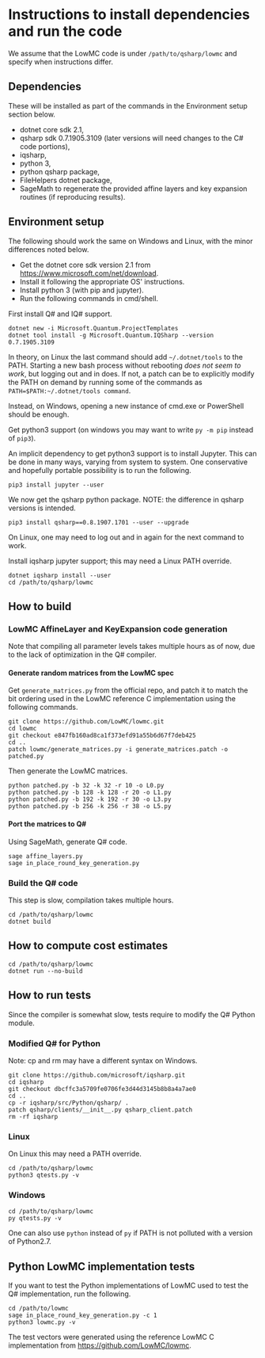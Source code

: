 # Instructions to install dependencies and run the code

We assume that the LowMC code is under `/path/to/qsharp/lowmc` and specify when instructions differ.

## Dependencies

These will be installed as part of the commands in the Environment setup section below.
- dotnet core sdk 2.1,
- qsharp sdk 0.7.1905.3109 (later versions will need changes to the C# code portions),
- iqsharp,
- python 3,
- python qsharp package,
- FileHelpers dotnet package,
- SageMath to regenerate the provided affine layers and key expansion routines (if reproducing results).

## Environment setup

The following should work the same on Windows and Linux, with the minor differences noted below.

- Get the dotnet core sdk version 2.1 from https://www.microsoft.com/net/download.
- Install it following the appropriate OS' instructions.
- Install python 3 (with pip and jupyter).
- Run the following commands in cmd/shell.

First install Q# and IQ# support.

```
dotnet new -i Microsoft.Quantum.ProjectTemplates
dotnet tool install -g Microsoft.Quantum.IQSharp --version 0.7.1905.3109
```

In theory, on Linux the last command should add `~/.dotnet/tools` to the PATH. Starting a new bash process without rebooting *does not seem to work*, but logging out and in does.
If not, a patch can be to explicitly modify the PATH on demand by running some of the commands as `PATH=$PATH:~/.dotnet/tools command`.

Instead, on Windows, opening a new instance of cmd.exe or PowerShell should be enough.

Get python3 support (on windows you may want to write `py -m pip` instead of `pip3`).

An implicit dependency to get python3 support is to install Jupyter.
This can be done in many ways, varying from system to system. One conservative and hopefully portable possibility is to run the following.
```
pip3 install jupyter --user
```

We now get the qsharp python package.
NOTE: the difference in qsharp versions is intended.
```
pip3 install qsharp==0.8.1907.1701 --user --upgrade
```
On Linux, one may need to log out and in again for the next command to work.

Install iqsharp jupyter support; this may need a Linux PATH override.
```
dotnet iqsharp install --user
cd /path/to/qsharp/lowmc
```

## How to build

### LowMC AffineLayer and KeyExpansion code generation
Note that compiling all parameter levels takes multiple hours as of now, due to the lack of optimization in the Q# compiler.

#### Generate random matrices from the LowMC spec
Get `generate_matrices.py` from the official repo, and patch it to match the bit ordering used in the LowMC reference C implementation using the following commands.
```
git clone https://github.com/LowMC/lowmc.git
cd lowmc
git checkout e847fb160ad8ca1f373efd91a55b6d67f7deb425
cd ..
patch lowmc/generate_matrices.py -i generate_matrices.patch -o patched.py
```

Then generate the LowMC matrices.
```
python patched.py -b 32 -k 32 -r 10 -o L0.py
python patched.py -b 128 -k 128 -r 20 -o L1.py
python patched.py -b 192 -k 192 -r 30 -o L3.py
python patched.py -b 256 -k 256 -r 38 -o L5.py
```

#### Port the matrices to Q#
Using SageMath, generate Q# code.
```
sage affine_layers.py
sage in_place_round_key_generation.py
```

### Build the Q# code
This step is slow, compilation takes multiple hours.

```
cd /path/to/qsharp/lowmc
dotnet build
```

## How to compute cost estimates
```
cd /path/to/qsharp/lowmc
dotnet run --no-build
```

## How to run tests

Since the compiler is somewhat slow, tests require to modify the Q# Python module.

### Modified Q# for Python

Note: cp and rm may have a different syntax on Windows.
```
git clone https://github.com/microsoft/iqsharp.git
cd iqsharp
git checkout dbcffc3a5709fe0706fe3d44d3145b8b8a4a7ae0
cd ..
cp -r iqsharp/src/Python/qsharp/ .
patch qsharp/clients/__init__.py qsharp_client.patch
rm -rf iqsharp
```

### Linux
On Linux this may need a PATH override.
```
cd /path/to/qsharp/lowmc
python3 qtests.py -v
```

### Windows
```
cd /path/to/qsharp/lowmc
py qtests.py -v
```
One can also use `python` instead of `py` if PATH is not polluted with a version of Python2.7.

## Python LowMC implementation tests

If you want to test the Python implementations of LowMC used to test the Q# implementation, run the following.
```
cd /path/to/lowmc
sage in_place_round_key_generation.py -c 1
python3 lowmc.py -v
```
The test vectors were generated using the reference LowMC C implementation from https://github.com/LowMC/lowmc.
